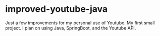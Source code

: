 # improved-youtube-java
Just a few improvements for my personal use of Youtube. My first small project. I plan on using Java, SpringBoot, and the Youtube API.
